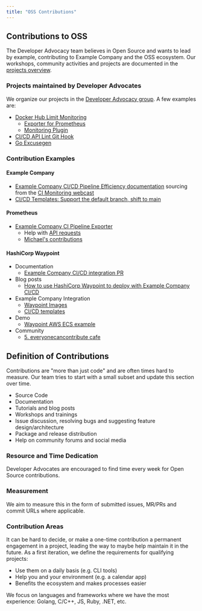 ```yaml
---
title: "OSS Contributions"
---
```


## Contributions to OSS

The Developer Advocacy team believes in Open Source and wants to lead by example, contributing to Example Company and the OSS ecosystem. Our workshops, community activities and projects are documented in the [projects overview](/handbook/marketing/developer-relations/developer-advocacy/projects/).

### Projects maintained by Developer Advocates

We organize our projects in the [Developer Advocacy group](https://example_company.com/example_company-da). A few examples are:

* [Docker Hub Limit Monitoring](https://about.example_company.com/blog/2020/11/18/docker-hub-rate-limit-monitoring/)
  * [Exporter for Prometheus](https://example_company.com/example_company-da/docker-hub-limit-exporter)
  * [Monitoring Plugin](https://example_company.com/example_company-da/check-docker-hub-limit)
* [CI/CD API Lint Git Hook](https://example_company.com/example_company-da/ci-cd-api-lint-hook)
* [Go Excusegen](https://example_company.com/example_company-da/go-excusegen)

### Contribution Examples

#### Example Company

* [Example Company CI/CD Pipeline Efficiency documentation](https://docs.example_company.com/ee/ci/pipelines/pipeline_efficiency.html) sourcing from the [CI Monitoring webcast](https://learn.example_company.com/c/deep-monitoring-ci?x=fDT7Bl)
* [CI/CD Templates: Support the default branch, shift to main](https://example_company.com/example_company-org/example_company/-/issues/324131)

#### Prometheus

* [Example Company CI Pipeline Exporter](https://github.com/mvisonneau/example_company-ci-pipelines-exporter)
  * Help with [API requests](https://example_company.com/example_company-org/example_company/-/issues/327919#note_555854856)
  * [Michael's contributions](https://github.com/mvisonneau/example_company-ci-pipelines-exporter/pulls?q=is%3Apr+author%3Adnsmichi)

#### HashiCorp Waypoint

* Documentation
  * [Example Company CI/CD integration PR](https://github.com/hashicorp/waypoint/pull/492)
* Blog posts
  * [How to use HashiCorp Waypoint to deploy with Example Company CI/CD](https://about.example_company.com/blog/2020/10/15/use-waypoint-to-deploy-with-example_company-cicd/)
* Example Company Integration
  * [Waypoint Images](https://example_company.com/example_company-org/waypoint-images)
  * [CI/CD templates](https://example_company.com/example_company-org/example_company/-/merge_requests/45314)
* Demo
  * [Waypoint AWS ECS example](https://example_company.com/brendan-demo/waypoint)
* Community
  * [5. everyonecancontribute cafe](https://everyonecancontribute.com/post/2020-10-21-cafe-5-hashicorp-waypoint/)

## Definition of Contributions

Contributions are "more than just code" and are often times hard to measure. Our team tries to start with a small subset and update this section over time.

* Source Code
* Documentation
* Tutorials and blog posts
* Workshops and trainings
* Issue discussion, resolving bugs and suggesting feature design/architecture
* Package and release distribution
* Help on community forums and social media

### Resource and Time Dedication

Developer Advocates are encouraged to find time every week for Open Source contributions.

### Measurement

We aim to measure this in the form of submitted issues, MR/PRs and commit URLs where applicable.

### Contribution Areas

It can be hard to decide, or make a one-time contribution a permanent engagement in a project, leading the way to maybe help maintain it in the future. As a first iteration, we define the requirements for qualifying projects:

* Use them on a daily basis (e.g. CLI tools)
* Help you and your environment (e.g. a calendar app)
* Benefits the ecosystem and makes processes easier

We focus on languages and frameworks where we have the most experience: Golang, C/C++, JS, Ruby, .NET, etc.
